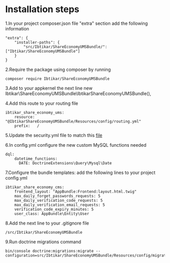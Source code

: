 Installation steps
==================

1.In your project composer.json file "extra" section add the following information

    "extra": {
        "installer-paths": {
            "src/Ibtikar/ShareEconomyUMSBundle/": ["Ibtikar/ShareEconomyUMSBundle"]
        }
    }

2.Require the package using composer by running

    composer require Ibtikar/ShareEconomyUMSBundle

3.Add to your appkernel the next line
    new Ibtikar\ShareEconomyUMSBundle\IbtikarShareEconomyUMSBundle(),

4.Add this route to your routing file

    ibtikar_share_economy_ums:
        resource: "@IbtikarShareEconomyUMSBundle/Resources/config/routing.yml"
        prefix:   /


5.Update the security.yml file to match this [file](http://github.com/Ibtikar/ShareEconomyUMSBundle/tree/master/Resources/doc/security.yml)

6.In config.yml configure the new custom MySQL functions needed

    dql:
        datetime_functions:
          DATE: DoctrineExtensions\Query\Mysql\Date

7.Configure the bundle templates: add the following lines to your project config.yml

    ibtikar_share_economy_cms:
        frontend_layout: "AppBundle:Frontend:layout.html.twig"
        max_daily_forget_passwords_requests: 5
        max_daily_verification_code_requests: 5
        max_daily_verification_email_requests: 5
        verification_code_expiry_minutes: 5
        user_class: AppBundle\Entity\User

8.Add the next line to your .gitignore file

    /src/Ibtikar/ShareEconomyUMSBundle

9.Run doctrine migrations command

    bin/console doctrine:migrations:migrate --configuration=src/Ibtikar/ShareEconomyUMSBundle/Resources/config/migrations.yml
